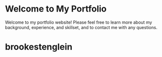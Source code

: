 # Welcome to My Portfolio

Welcome to my portfolio website! Please feel free to learn more about my background, experience, and skillset, and to contact me with any questions.
# brookestenglein

